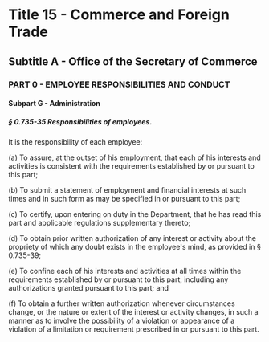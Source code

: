 
# Title 15 - Commerce and Foreign Trade
## Subtitle A - Office of the Secretary of Commerce
### PART 0 - EMPLOYEE RESPONSIBILITIES AND CONDUCT
#### Subpart G - Administration
##### § 0.735-35 Responsibilities of employees.

It is the responsibility of each employee:

(a) To assure, at the outset of his employment, that each of his interests and activities is consistent with the requirements established by or pursuant to this part;

(b) To submit a statement of employment and financial interests at such times and in such form as may be specified in or pursuant to this part;

(c) To certify, upon entering on duty in the Department, that he has read this part and applicable regulations supplementary thereto;

(d) To obtain prior written authorization of any interest or activity about the propriety of which any doubt exists in the employee's mind, as provided in § 0.735-39;

(e) To confine each of his interests and activities at all times within the requirements established by or pursuant to this part, including any authorizations granted pursuant to this part; and

(f) To obtain a further written authorization whenever circumstances change, or the nature or extent of the interest or activity changes, in such a manner as to involve the possibility of a violation or appearance of a violation of a limitation or requirement prescribed in or pursuant to this part.
